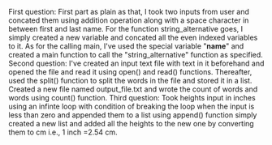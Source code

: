 First question:
  First part as plain as that, I took two inputs from user and concated them using addition operation along with a space character in between first and last name.
  For the function string_alternative goes, I simply created a new variable and concated all the even indexed variables to it.
  As for the calling main, I've used the special variable "__name__" and created a main function to call the "string_alternative" function as specified.
Second question:
  I've created an input text file with text in it beforehand and opened the file and read it using open() and read() functions. Thereafter, used the split() function to split the words in the file and stored it in a list.
  Created a new file named output_file.txt and wrote the count of words and words using count() function.
Third question:
  Took heights input in inches using an infinte loop with condition of breaking the loop when the input is less than zero and appended them to a list using append() function
  simply created a new list and added all the heights to the new one by converting them to cm i.e., 1 inch =2.54 cm.
